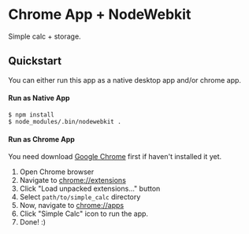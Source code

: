 # Chrome App + NodeWebkit

Simple calc + storage.

## Quickstart

You can either run this app as a native desktop app and/or chrome app.

#### Run as Native App

    $ npm install
    $ node_modules/.bin/nodewebkit .

#### Run as Chrome App

You need download [Google Chrome](https://www.google.com/chrome) first if haven't installed it yet.

1. Open Chrome browser
2. Navigate to [chrome://extensions](chrome://extensions)
3. Click "Load unpacked extensions..." button
4. Select `path/to/simple_calc` directory
5. Now, navigate to [chrome://apps](chrome://apps)
6. Click "Simple Calc" icon to run the app.
7. Done! :)


